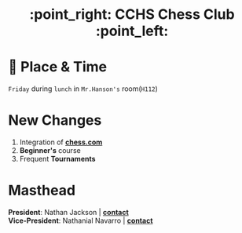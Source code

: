 
<h1 align="center">:point_right: CCHS Chess Club :point_left:</h1>

# :date: Place & Time
`Friday` during `lunch` in `Mr.Hanson's` room(`H112`)

# New Changes
1. Integration of [__chess.com__](www.chess.com)
2. __Beginner's__ course
3. Frequent __Tournaments__

# Masthead
__President__: Nathan Jackson | [__contact__](mailto:jacksonn18@avphs.net)<br>
__Vice-President__: Nathanial Navarro | [__contact__](mailto:nathanielnavarro99@gmail.com)
